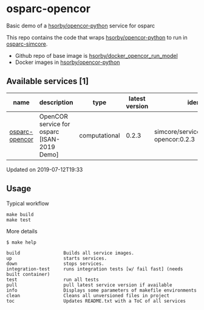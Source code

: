 # osparc-opencor

Basic demo of a [hsorby/opencor-python] service for osparc 

This repo contains the code that wraps  [hsorby/opencor-python] to run in [osparc-simcore]. 
- Github repo of base image is [hsorby/docker_opencor_run_model]
- Docker images in [hsorby/opencor-python]

<!-- TOC_BEGIN -->
<!-- Automaticaly produced by tools/auto-doc/create-toc.py on 2019-07-12T19:33 -->
## Available services [1]
|           name            |                  description                  |      type       |  latest version  |                  identifier                  |
|---------------------------|-----------------------------------------------|-----------------|------------------|----------------------------------------------|
|  [osparc-opencor](./src)  |  OpenCOR service for osparc [ISAN-2019 Demo]  |  computational  |  0.2.3           |  simcore/services/comp/osparc-opencor:0.2.3  |

 Updated on 2019-07-12T19:33
<!-- TOC_END -->


## Usage

Typical workflow

```console
make build
make test
```

More details
```console
$ make help

build                Builds all service images.
up                   starts services.
down                 stops services.
integration-test     runs integration tests [w/ fail fast] (needs built container)
test                 run all tests
pull                 pull latest service version if available
info                 Displays some parameters of makefile environments
clean                Cleans all unversioned files in project
toc                  Updates README.txt with a ToC of all services
```

[hsorby/opencor-python]:https://hub.docker.com/r/hsorby/opencor-python/tags
[hsorby/docker_opencor_run_model]:https://github.com/hsorby/docker_opencor_run_model

[osparc-simcore]:https://github.com/ITISFoundation/osparc-simcore